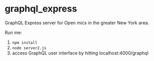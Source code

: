 # graphql_express

GraphQL Express server for Open mics in the greater New York area.


Run me:

1. `npm install`
2. `node server2.js`
3. access GraphQL user interface by hitting localhost:4000/graphql
